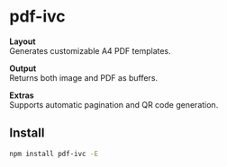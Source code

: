 # pdf-ivc
**Layout**  
Generates customizable A4 PDF templates.

**Output**  
Returns both image and PDF as buffers.

**Extras**  
Supports automatic pagination and QR code generation.
## Install
```sh
npm install pdf-ivc -E
```
